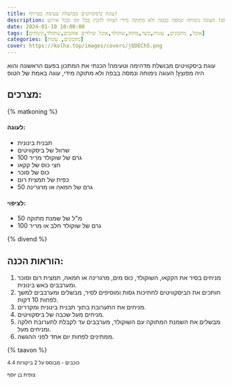 ```yaml
---
title: עוגת ביסקוויטים מבושלת טעימה בטירוף!
description: עוגת ביסקוויטים מבושלת מדהימה וטעימה של הטופ! העוגה נימוחה ונמסה בבפה ולא מתוקה מידי ושווה להכין בכל זמן ובכל אירוע!
date: 2024-01-10 10:00:00
tags: [אוכל, מתכונים, עוגות,כשר,מתוק,שוקולד,אוכל שילדים אוהבים,שוקולד,קינוחים]
categories: [מתכונים, עוגות]
cover: https://kolha.top/images/covers/jQDECh5.png
---
```


עוגת ביסקוויטים מבושלת מדהימה וטעימה! הכנתי את המתכון בפעם הראשונה והוא היה מפוצץ! העוגה נימוחה ונמסה בבפה ולא מתוקה מידי, עוגה באמת של הטופ

## מצרכים:
{% matkoning %}
#### לעוגה:
- תבנית בינונית
- שרוול של ביסקוויטים
- 100 גרם של שוקולד מריר
- חצי כוס של קקאו
- כוס של סוכר
- כפית של תמצית רום
- 50 גרם של חמאה או מרגרינה

#### לציפוי:
- 50 מ"ל של שמנת מתוקה
- 100 גרם של שוקולד חלב או מריר

{% divend %}

## הוראות הכנה:
1. מניחים בסיר את הקקאו, השוקולד, כוס מים, מרגרינה או חמאה, תמצית רום וסוכר ומערבבים באש בינונית.
2. חותכים את הביסקוויטים לחתיכות גסות ומוסיפים לסיר, מבשלים ומערבבים למשך לפחות 10 דקות.
3. מניחים את התערובת בתוך תבנית בינונית ומקררים.
4. מניחים מעל שכבה של ביסקוויטים.
5. מבשלים את השמנת המתוקה עם השוקולד, מערבבים עד לקבלת לתערובת חלקה ומניחים מעל.
6. ממתינים לפחות יום אחד לפני ההגשה.

{% taavon %}
<small><div property="aggregateRating"  typeof="AggregateRating">  <span  property="ratingValue">4.4</span> כוכבים -   מבוסס על <span  property="reviewCount">2</span> ביקורות  </div></small>

<small>צופית בן יוסף</small>
